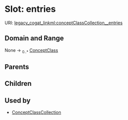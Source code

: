 
# Slot: entries



URI: [legacy_cogat_linkml:conceptClassCollection__entries](https://w3id.org/rwblair/legacy-cogat-linkml/conceptClassCollection__entries)


## Domain and Range

None &#8594;  <sub>0..\*</sub> [ConceptClass](ConceptClass.md)

## Parents


## Children


## Used by

 * [ConceptClassCollection](ConceptClassCollection.md)
